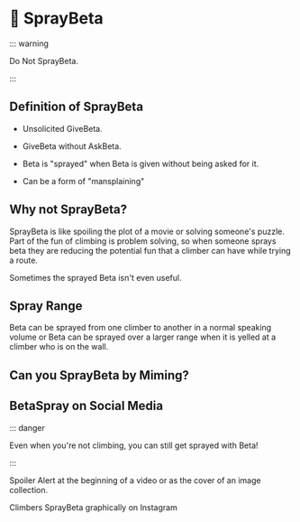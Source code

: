 # 🔷 SprayBeta

::: warning 

Do Not SprayBeta. 

:::

## Definition of SprayBeta

- Unsolicited GiveBeta.

- GiveBeta without AskBeta.

- Beta is "sprayed" when Beta is given without being asked for it.

- Can be a form of "mansplaining"

## Why not SprayBeta?

SprayBeta is like spoiling the plot of a movie or solving someone's puzzle. Part of the fun of climbing is problem solving, so when someone sprays beta they are reducing the potential fun that a climber can have while trying a route.

Sometimes the sprayed Beta isn't even useful.

## Spray Range

Beta can be sprayed from one climber to another in a normal speaking volume or Beta can be sprayed over a larger range when it is yelled at a climber who is on the wall. 


## Can you SprayBeta by Miming?

## BetaSpray on Social Media

::: danger

Even when you're not climbing, you can still get sprayed with Beta!

:::

Spoiler Alert at the beginning of a video or as the cover of an image collection.

Climbers SprayBeta graphically on Instagram 


